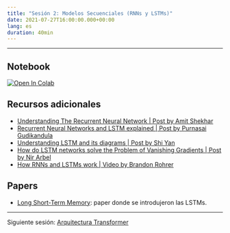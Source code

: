 ```yaml
---
title: "Sesión 2: Modelos Secuenciales (RNNs y LSTMs)"
date: 2021-07-27T16:00:00.000+00:00
lang: es
duration: 40min
---
```


<div>
    <CourseSummary
        description="En esta sesión explicaremos la arquitectura de los modelos secuenciales (RNNs y LSTMs) y cómo aplicarlos a casos prácticos como la resolución de un problema de clasificación."
        video="https://www.youtube.com/embed/mTbY5BF7Y5o"
        slides="https://github.com/nlp-en-es/nlp-de-cero-a-cien/blob/main/2_modelos_secuenciales/modelos_secuenciales.pdf"
        name="María Grandury"
        twitter="https://twitter.com/mariagrandury"
        linkedin="https://www.linkedin.com/in/mariagrandury"
        github="https://github.com/mariagrandury"
    />
</div>

---

## Notebook

<a href="https://colab.research.google.com/drive/1Nk9bQ2BTymXwANYw5V2O0iTYR01ptccv" target="_parent"><img src="https://colab.research.google.com/assets/colab-badge.svg" alt="Open In Colab"/></a>

## Recursos adicionales
- [Understanding The Recurrent Neural Network | Post by Amit Shekhar](https://medium.com/mindorks/understanding-the-recurrent-neural-network-44d593f112a2)
- [Recurrent Neural Networks and LSTM explained | Post by Purnasai Gudikandula](https://purnasaigudikandula.medium.com/recurrent-neural-networks-and-lstm-explained-7f51c7f6bbb9)
- [Understanding LSTM and its diagrams | Post by Shi Yan](https://blog.mlreview.com/understanding-lstm-and-its-diagrams-37e2f46f1714)
-  [How do LSTM networks solve the Problem of Vanishing Gradients | Post by Nir Arbel](https://medium.datadriveninvestor.com/how-do-lstm-networks-solve-the-problem-of-vanishing-gradients-a6784971a577#:~:text=However%2C%20RNNs%20suffer%20from%20the,no%20real%20learning%20is%20done)
- [How RNNs and LSTMs work | Video by Brandon Rohrer](https://www.youtube.com/watch?v=WCUNPb-5EYI)

## Papers
- [Long Short-Term Memory](https://doi.org/10.1162/neco.1997.9.8.1735): paper donde se introdujeron las LSTMs.

---

Siguiente sesión: [Arquitectura Transformer](/nlp-de-cero-a-cien/sesion-03)
